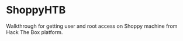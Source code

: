 # ShoppyHTB
Walkthrough for getting user and root access on Shoppy machine from Hack The Box platform.
